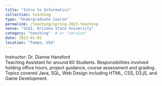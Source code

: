 ```yaml
---
title: "Intro to Informatics"
collection: teaching
type: "Undergraduate Course"
permalink: /teaching/spring-2023-teaching
venue: "SCAI, Arizona State University"
category: "teaching"  # or "service"
date: 2023-01-01
location: "Tempe, USA"
---
```

Instructor: Dr. Dianne Hansford
<br>
Teaching Assistant for around 60 Students. Responsibilities involved holding office hours, project guidance, course assessment and grading. Topics covered Java, SQL, Web Design including HTML, CSS, D3.jS, and Game Development.
